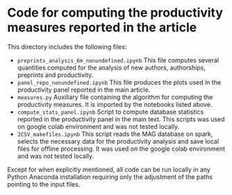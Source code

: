 # Code for computing the productivity measures reported in the article

This directory includes the following files:
- `preprints_analysis_6m_nonundefined.ipynb` This file computes several quantities computed for the analysis of new authors, authorships, preprints and productivity.
- `panel_repo_nonundefined.ipynb` This file produces the plots used in the productivity panel reported in the main article.
- `measures.py` Auxiliary file containing the algorithm for computing the productivity measures. It is imported by the notebooks listed above.
- `compute_stats_panel.ipynb` Script to compute database statistics reported in the productivity panel in the main text. This scripts was used on google colab environment and was not tested locally.
- `2CSV_makefiles.ipynb` This script reads the MAG database on spark, selects the necessary data for the productivity analysis and save local files for offline processing. It was used on the google colab environment and was not tested locally.

Except for when explicitly mentioned, all code can be run locally in any Python Anaconda installation requiring only the adjustment of the paths pointing to the input files. 
